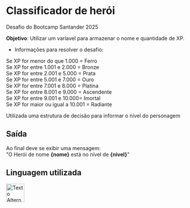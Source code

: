 # Classificador de herói

Desafio do Bootcamp Santander 2025

**Objetivo**: Utilizar um varíavel para armazenar o nome e quantidade de XP.

- Informações para resolver o desafio:

Se XP for menor do que 1.000 = Ferro\
Se XP for entre 1.001 e 2.000 = Bronze\
Se XP for entre 2.001 e 5.000 = Prata\
Se XP for entre 5.001 e 7.000 = Ouro\
Se XP for entre 7.001 e 8.000 = Platina\
Se XP for entre 8.001 e 9.000 = Ascendente\
Se XP for entre 9.001 e 10.000= Imortal\
Se XP for maior ou igual a 10.001 = Radiante

Utilizada uma estrutura de decisão para informar o nível do personagem

## Saída
Ao final deve se exibir uma mensagem:\
"O Herói de nome **{nome}** está no nível de **{nivel}**"

## Linguagem utilizada
<img src="https://upload.wikimedia.org/wikipedia/commons/thumb/9/99/Unofficial_JavaScript_logo_2.svg/1200px-Unofficial_JavaScript_logo_2.svg.png" alt="Texto Alternativo" width="50">
